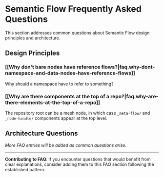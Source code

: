 
# Semantic Flow Frequently Asked Questions

This section addresses common questions about Semantic Flow design principles and architecture.

## Design Principles

### [[Why don't bare nodes have reference flows?|faq.why-dont-namespace-and-data-nodes-have-reference-flows]]
Why should a namespace have to refer to something?

### [[Why are there components at the top of a repo?|faq.why-are-there-elements-at-the-top-of-a-repo]]
The repository root can be a mesh node, in which case `_meta-flow/` and `_node-handle/` components appear at the top level. 

## Architecture Questions

*More FAQ entries will be added as common questions arise.*

---

**Contributing to FAQ**: If you encounter questions that would benefit from clear explanations, consider adding them to this FAQ section following the established pattern.
